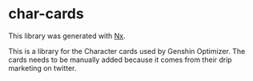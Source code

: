 # char-cards

This library was generated with [Nx](https://nx.dev).

This is a library for the Character cards used by Genshin Optimizer. The cards needs to be manually added because it comes from their drip marketing on twitter.
